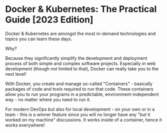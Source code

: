 # Docker & Kubernetes: The Practical Guide [2023 Edition]

Docker & Kubernetes are amongst the most in-demand technologies and topics you can learn these days.

Why?

Because they significantly simplify the development and deployment process of both simple and complex software projects. Especially in web development (though not limited to that), Docker can really take you to the next level!

With Docker, you create and manage so-called "Containers" - basically packages of code and tools required to run that code. These containers allow you to run your programs in a predictable, environment-independent way - no matter where you need to run it.

For modern DevOps but also for local development - on your own or in a team - this is a winner feature since you will no longer have any "but it worked on my machine" discussions. It works inside of a container, hence it works everywhere!






